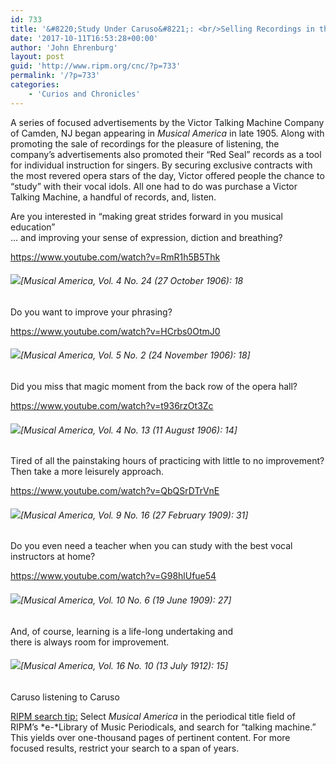 ```yaml
---
id: 733
title: '&#8220;Study Under Caruso&#8221;: <br/>Selling Recordings in the Early 20th-Century'
date: '2017-10-11T16:53:28+00:00'
author: 'John Ehrenburg'
layout: post
guid: 'http://www.ripm.org/cnc/?p=733'
permalink: '/?p=733'
categories:
    - 'Curios and Chronicles'
---
```


A series of focused advertisements by the Victor Talking Machine Company of Camden, NJ began appearing in *Musical America* in late 1905. Along with promoting the sale of recordings for the pleasure of listening, the company’s advertisements also promoted their “Red Seal” records as a tool for individual instruction for singers. By securing exclusive contracts with the most revered opera stars of the day, Victor offered people the chance to “study” with their vocal idols. All one had to do was purchase a Victor Talking Machine, a handful of records, and, listen.

Are you interested in “making great strides forward in you musical education”  
… and improving your sense of expression, diction and breathing?

<https://www.youtube.com/watch?v=RmR1h5B5Thk>

###### ![](http://www.ripm.org/cnc/wp-content/uploads/2017/10/s4.jpg)\[*Musical America*, Vol. 4 No. 24 (27 October 1906): 18

Do you want to improve your phrasing?

<https://www.youtube.com/watch?v=HCrbs0OtmJ0>

###### ![](http://www.ripm.org/cnc/wp-content/uploads/2017/10/Eames-edited.jpg)\[*Musical America*, Vol. 5 No. 2 (24 November 1906): 18\]

Did you miss that magic moment from the back row of the opera hall?

<https://www.youtube.com/watch?v=t936rzOt3Zc>

###### ![](http://www.ripm.org/cnc/wp-content/uploads/2017/10/Caruso.jpg)\[*Musical America*, Vol. 4 No. 13 (11 August 1906): 14\]

Tired of all the painstaking hours of practicing with little to no improvement?  
Then take a more leisurely approach.

<https://www.youtube.com/watch?v=QbQSrDTrVnE>

###### ![](http://www.ripm.org/cnc/wp-content/uploads/2017/10/Plancon.jpg)\[*Musical America*, Vol. 9 No. 16 (27 February 1909): 31\]

Do you even need a teacher when you can study with the best vocal instructors at home?

<https://www.youtube.com/watch?v=G98hlUfue54>

###### ![](http://www.ripm.org/cnc/wp-content/uploads/2017/10/Schumann-Heink.jpg)\[*Musical America*, Vol. 10 No. 6 (19 June 1909): 27\]

And, of course, learning is a life-long undertaking and  
there is always room for improvement.

###### ![](http://www.ripm.org/cnc/wp-content/uploads/2017/10/CarusoListening.jpg)\[*Musical America*, Vol. 16 No. 10 (13 July 1912): 15\]

Caruso listening to Caruso

<u>RIPM search tip:</u> Select *Musical America* in the periodical title field of RIPM’s *e-*Library of Music Periodicals, and search for “talking machine.” This yields over one-thousand pages of pertinent content. For more focused results, restrict your search to a span of years.